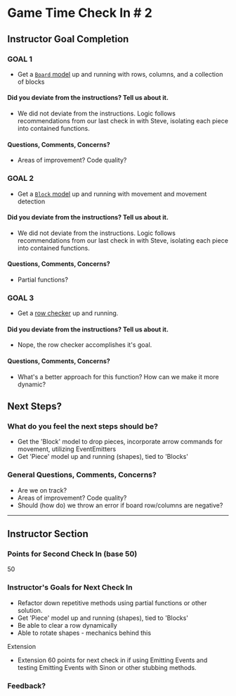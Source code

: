 # Game Time Check In # 2

## Instructor Goal Completion

### GOAL 1

* Get a [`Board` model](https://github.com/acareaga/tetris/blob/master/lib/board.js) up and running with rows, columns, and a collection of blocks

#### Did you deviate from the instructions? Tell us about it.

* We did not deviate from the instructions. Logic follows recommendations from our last check in with Steve, isolating each piece into contained functions.

#### Questions, Comments, Concerns?

* Areas of improvement? Code quality?

### GOAL 2

* Get a [`Block` model](https://github.com/acareaga/tetris/blob/master/lib/block.js) up and running with movement and movement detection

#### Did you deviate from the instructions? Tell us about it.

* We did not deviate from the instructions. Logic follows recommendations from our last check in with Steve, isolating each piece into contained functions.

#### Questions, Comments, Concerns?

* Partial functions?

### GOAL 3

* Get a [row checker](https://github.com/acareaga/tetris/blob/master/lib/board.js#L32-L37) up and running.

#### Did you deviate from the instructions? Tell us about it.

* Nope, the row checker accomplishes it's goal.

#### Questions, Comments, Concerns?

- What's a better approach for this function? How can we make it more dynamic?

## Next Steps?

### What do you feel the next steps should be?

- Get the 'Block' model to drop pieces, incorporate arrow commands for movement, utilizing EventEmitters
- Get 'Piece' model up and running (shapes), tied to 'Blocks'

### General Questions, Comments, Concerns?

* Are we on track?
* Areas of improvement? Code quality?
* Should (how do) we throw an error if board row/columns are negative?

-----

## Instructor Section

### Points for Second Check In (base 50)
50

### Instructor's Goals for Next Check In

* Refactor down repetitive methods using partial functions or other solution.
* Get 'Piece' model up and running (shapes), tied to 'Blocks'
* Be able to clear a row dynamically
* Able to rotate shapes - mechanics behind this

Extension
* Extension 60 points for next check in if using Emitting Events and testing Emitting Events with Sinon or other stubbing methods.

### Feedback?
